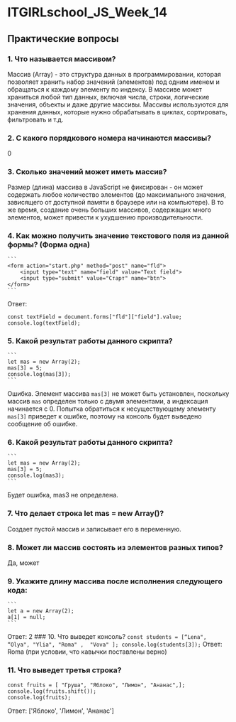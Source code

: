 # ITGIRLschool_JS_Week_14

## Практические вопросы

### 1. Что называется массивом?
Массив (Array) - это структура данных в программировании, которая позволяет хранить набор значений (элементов) под одним именем и обращаться к каждому элементу по индексу. В массиве может храниться любой тип данных, включая числа, строки, логические значения, объекты и даже другие массивы. Массивы используются для хранения данных, которые нужно обрабатывать в циклах, сортировать, фильтровать и т.д.
### 2. С какого порядкового номера начинаются массивы?
0
### 3. Сколько значений может иметь массив?
Размер (длина) массива в JavaScript не фиксирован - он может содержать любое количество элементов (до максимального значения, зависящего от доступной памяти в браузере или на компьютере). В то же время, создание очень больших массивов, содержащих много элементов, может привести к ухудшению производительности.
### 4. Как можно получить значение текстового поля из данной формы? (Форма одна)
    ```
    <form action="start.php" method="post" name="fld">
    	<input type="text" name="field" value="Text field">
    	<input type="submit" value="Старт" name="btn">
    </form>
    ```
Ответ:
```
const textField = document.forms["fld"]["field"].value;
console.log(textField);
```
### 5. Какой результат работы данного скрипта?
    ```
    let mas = new Array(2);
    mas[3] = 5;
    console.log(mas[3]);
    ```
Ошибка. Элемент массива `mas[3]` не может быть установлен, поскольку массив `mas` определен только с двумя элементами, а индексация начинается с 0. Попытка обратиться к несуществующему элементу `mas[3]` приведет к ошибке, поэтому на консоль будет выведено сообщение об ошибке.
### 6. Какой результат работы данного скрипта?
    ```
    let mas = new Array(2);
    mas[3] = 5;
    console.log(mas3);
    ```
Будет ошибка, mas3 не определена.
### 7. Что делает строка let mas = new Array()?
Создает пустой массив и записывает его в переменную.
### 8. Может ли массив состоять из элементов разных типов?
Да, может
### 9. Укажите длину массива после исполнения следующего кода:
    ```
    let a = new Array(2);
    a[1] = null;
    ```
Ответ: 2
### 10. Что выведет консоль?
    ```
    const students = [“Lena", “Olya", "Ylia", "Roma" ,  "Vova" ];
    console.log(students[3]);
    ```
Ответ: Roma (при условии, что кавычки поставлены верно)
### 11. Что выведет третья строка?
```
const fruits = [ "Груша", "Яблоко", "Лимон", "Ананас",];
console.log(fruits.shift()); 
console.log(fruits);
```
Ответ: ['Яблоко', 'Лимон', 'Ананас']